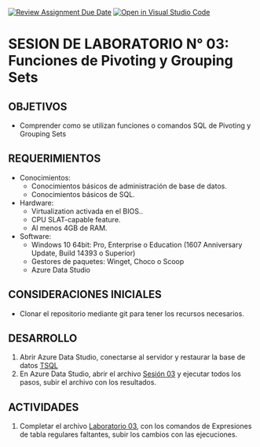 [![Review Assignment Due Date](https://classroom.github.com/assets/deadline-readme-button-22041afd0340ce965d47ae6ef1cefeee28c7c493a6346c4f15d667ab976d596c.svg)](https://classroom.github.com/a/5MyUjEi7)
[![Open in Visual Studio Code](https://classroom.github.com/assets/open-in-vscode-2e0aaae1b6195c2367325f4f02e2d04e9abb55f0b24a779b69b11b9e10269abc.svg)](https://classroom.github.com/online_ide?assignment_repo_id=19774953&assignment_repo_type=AssignmentRepo)
# SESION DE LABORATORIO N° 03: Funciones de Pivoting y Grouping Sets

## OBJETIVOS
  * Comprender como se utilizan funciones o comandos SQL de Pivoting y Grouping Sets

## REQUERIMIENTOS
  * Conocimientos: 
    - Conocimientos básicos de administración de base de datos.
    - Conocimientos básicos de SQL.
  * Hardware:
    - Virtualization activada en el BIOS..
    - CPU SLAT-capable feature.
    - Al menos 4GB de RAM.
  * Software:
    - Windows 10 64bit: Pro, Enterprise o Education (1607 Anniversary Update, Build 14393 o Superior)
    - Gestores de paquetes: Winget, Choco o Scoop
    - Azure Data Studio

## CONSIDERACIONES INICIALES
  * Clonar el repositorio mediante git para tener los recursos necesarios.
  
## DESARROLLO

1. Abrir Azure Data Studio, conectarse al servidor y restaurar la base de datos [TSQL](TSQL.bak) 
2. En Azure Data Studio, abrir el archivo [Sesión 03](Sesion04SQL.ipynb) y ejecutar todos los pasos, subir el archivo con los resultados.

## ACTIVIDADES

1. Completar el archivo [Laboratorio 03](Lab04SQL.ipynb), con los comandos de Expresiones de tabla regulares faltantes, subir los cambios con las ejecuciones.
